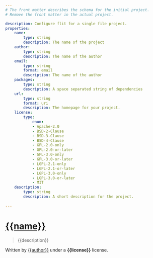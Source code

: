 ```yaml
---
# The front matter describes the schema for the initial project.
# Remove the front matter in the actual project.

description: Configure flit for a single file project.
properties:
    name:
        type: string
        description: The name of the project
    author:
        type: string
        description: The name of the author
    email:
        type: string
        format: email
        description: The name of the author
    packages:
        type: string
        description: A space separated string of dependencies
    url:
        type: string
        format: uri
        description: The homepage for your project.
    license:
        type:
            enum:
            - Apache-2.0
            - BSD-2-Clause
            - BSD-3-Clause
            - BSD-4-Clause
            - GPL-2.0-only
            - GPL-2.0-or-later
            - GPL-3.0-only
            - GPL-3.0-or-later
            - LGPL-2.1-only
            - LGPL-2.1-or-later
            - LGPL-3.0-only
            - LGPL-3.0-or-later
            - MIT
    description:
        type: string
        description: A short description for the project.
        
---
```


# [{{name}}]({{url}})

> {{description}}

Written by [{{author}}]({{email}}) under a __{{license}}__ license.